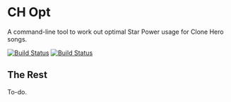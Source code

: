 # CH Opt

A command-line tool to work out optimal Star Power usage for Clone Hero songs.

[![Build Status](https://travis-ci.com/GenericMadScientist/chopt.svg?branch=master)](https://travis-ci.com/GenericMadScientist/chopt)
[![Build Status](https://ci.appveyor.com/api/projects/status/github/GenericMadScientist/chopt?branch=master&svg=true)](https://ci.appveyor.com/project/GenericMadScientist/chopt)

## The Rest

To-do.

